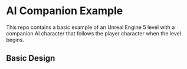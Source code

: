 # AI Companion Example
This repo contains a basic example of an Unreal Engine 5 level with a companion AI character that follows the player character when the level begins.

## Basic Design


